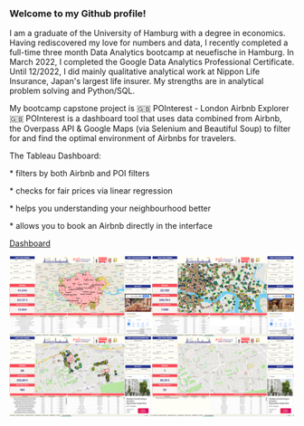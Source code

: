 ### Welcome to my Github profile! ###
I am a graduate of the University of Hamburg with a degree in economics.
Having rediscovered my love for numbers and data, I recently completed a full-time three month Data Analytics bootcamp at neuefische in Hamburg.
In March 2022, I completed the Google Data Analytics Professional Certificate.
Until 12/2022, I did mainly qualitative analytical work at Nippon Life Insurance, Japan's largest life insurer.
My strengths are in analytical problem solving and Python/SQL.


My bootcamp capstone project is :gb: POInterest - London Airbnb Explorer :gb:
POInterest is a dashboard tool that uses data combined from Airbnb, the Overpass API & Google Maps (via Selenium and Beautiful Soup) to filter for and find the optimal environment of Airbnbs for travelers.

The Tableau Dashboard:
<p>* filters by both Airbnb and POI filters</p>
<p>* checks for fair prices via linear regression</p>
<p>* helps you understanding your neighbourhood better</p>
<p>* allows you to book an Airbnb directly in the interface</p>
<p> </p>


[Dashboard](https://public.tableau.com/views/POInterest-LondonAirbnbExplorer/FINALDASHBOARD?:language=en-GB&publish=yes&:display_count=n&:origin=viz_share_link)


![Dashboard Screenshot](https://github.com/S3lina3/My_Projects/blob/main/Journeymans_Piece_Dashboard_London_Airbnb_Explorer.png)
